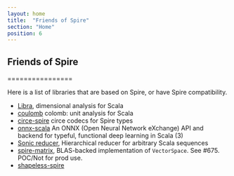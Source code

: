 ```yaml
---
layout: home
title:  "Friends of Spire"
section: "Home"
position: 6
---
```



## Friends of Spire
================

Here is a list of libraries that are based on Spire, or have Spire compatibility.

- [Libra](https://to-ithaca.github.io/libra/), dimensional analysis for Scala
- [coulomb](https://github.com/erikerlandson/coulomb) colomb: unit analysis for Scala
- [circe-spire](https://github.com/circe/circe-spire) circe codecs for Spire types
- [onnx-scala](https://github.com/EmergentOrder/onnx-scala) An ONNX (Open Neural Network eXchange) API and backend for typeful, functional deep learning in Scala (3)
- [Sonic reducer](https://github.com/rklaehn/sonicreducer), Hierarchical reducer for arbitrary Scala sequences
- [spire-matrix](https://github.com/lJoublanc/spire-matrix), BLAS-backed implementation of `VectorSpace`. See #675. POC/Not for prod use.
- [shapeless-spire](https://mvnrepository.com/artifact/org.typelevel/shapeless-spire)
